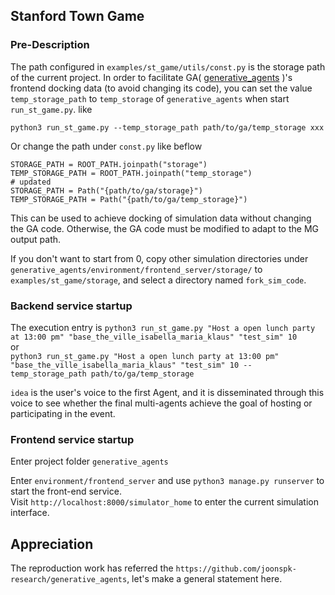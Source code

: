 ## Stanford Town Game

### Pre-Description
The path configured in `examples/st_game/utils/const.py` is the storage path of the current project. In order to facilitate GA( [generative_agents](https://github.com/joonspk-research/generative_agents) )'s frontend docking data (to avoid changing its code), you can set the value `temp_storage_path` to `temp_storage` of `generative_agents` when start `run_st_game.py`. like 

`python3 run_st_game.py --temp_storage_path path/to/ga/temp_storage xxx`  

Or change the path under `const.py` like beflow  

```
STORAGE_PATH = ROOT_PATH.joinpath("storage")
TEMP_STORAGE_PATH = ROOT_PATH.joinpath("temp_storage")
# updated
STORAGE_PATH = Path("{path/to/ga/storage}")
TEMP_STORAGE_PATH = Path("{path/to/ga/temp_storage}")
```

This can be used to achieve docking of simulation data without changing the GA code. Otherwise, the GA code must be modified to adapt to the MG output path.  

If you don't want to start from 0, copy other simulation directories under `generative_agents/environment/frontend_server/storage/` to `examples/st_game/storage`, and select a directory named `fork_sim_code`.  

### Backend service startup
The execution entry is `python3 run_st_game.py "Host a open lunch party at 13:00 pm" "base_the_ville_isabella_maria_klaus" "test_sim" 10`  
or   
`python3 run_st_game.py "Host a open lunch party at 13:00 pm" "base_the_ville_isabella_maria_klaus" "test_sim" 10 --temp_storage_path path/to/ga/temp_storage`  

`idea` is the user's voice to the first Agent, and it is disseminated through this voice to see whether the final multi-agents achieve the goal of hosting or participating in the event.  

### Frontend service startup
Enter project folder `generative_agents`  

Enter `environment/frontend_server` and use `python3 manage.py runserver` to start the front-end service.  
Visit `http://localhost:8000/simulator_home` to enter the current simulation interface.  

## Appreciation
The reproduction work has referred the `https://github.com/joonspk-research/generative_agents`, let's make a general statement here.  
